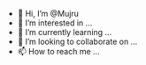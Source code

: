 - 👋 Hi, I’m @Mujru
- 👀 I’m interested in ...
- 🌱 I’m currently learning ...
- 💞️ I’m looking to collaborate on ...
- 📫 How to reach me ...

<!---
Mujru/Mujru is a ✨ special ✨ repository because its `README.md` (this file) appears on your GitHub profile.
You can click the Preview link to take a look at your changes.
--->
